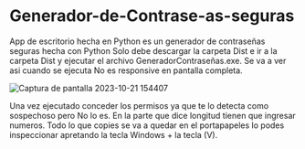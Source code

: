 # Generador-de-Contrase-as-seguras
App de escritorio hecha en Python es un generador de contraseñas seguras hecha con Python
Solo debe descargar la carpeta Dist e ir a la carpeta Dist y ejecutar el archivo GeneradorContraseñas.exe.
Se va a ver asi cuando se ejecuta No es responsive en pantalla completa.



 ![Captura de pantalla 2023-10-21 154407](https://github.com/Angelolemes/Generador-de-Contrase-as-seguras/assets/110471978/9184cf28-1216-4892-84e9-277c48525dff)




Una vez ejecutado conceder los permisos ya que te lo detecta como sospechoso pero No lo es. En la parte que dice longitud tienen que ingresar numeros. Todo lo que copies se va a quedar en el portapapeles lo podes inspeccionar apretando la tecla Windows + la tecla (V).
